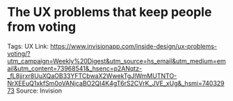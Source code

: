 # The UX problems that keep people from voting

Tags: UX
Link: https://www.invisionapp.com/inside-design/ux-problems-voting/?utm_campaign=Weekly%20Digest&utm_source=hs_email&utm_medium=email&utm_content=73968541&_hsenc=p2ANqtz-_fL8jjrxr8UuXQaOB33YFTCbwaX2WwekTgJlWmMUTNTO-NrXEEuQ1xkfSm0oVANjcaBO2QI4K4gT6rS2CVrK_JVE_xUg&_hsmi=74032973
Source: Invision